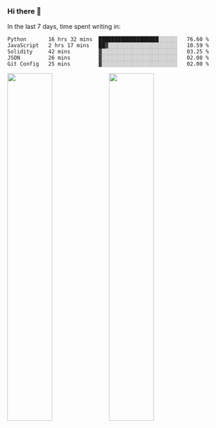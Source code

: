 ### Hi there 👋

In the last 7 days, time spent writing in:

<!--START_SECTION:waka-->
```text
Python       16 hrs 32 mins  ███████████████████░░░░░░   76.60 % 
JavaScript   2 hrs 17 mins   ██▓░░░░░░░░░░░░░░░░░░░░░░   10.59 % 
Solidity     42 mins         ▓░░░░░░░░░░░░░░░░░░░░░░░░   03.25 % 
JSON         26 mins         ▓░░░░░░░░░░░░░░░░░░░░░░░░   02.08 % 
Git Config   25 mins         ▓░░░░░░░░░░░░░░░░░░░░░░░░   02.00 % 
```
<!--END_SECTION:waka-->

<img src="https://wakatime.com/share/@jimtje/5d0c92de-08f8-4a72-8f2f-6a9693d1e318.svg" width=45% height=45%> <img src="https://wakatime.com/share/@jimtje/501498ae-bda5-4da7-a89d-b40bcdd5556d.svg" width=45% height=45%>
